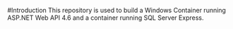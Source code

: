 #Introduction
This repository is used to build a Windows Container running ASP.NET Web API 4.6 and a container running SQL Server Express.
